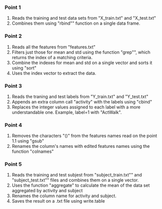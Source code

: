 ### Point 1
1. Reads the training and test data sets from "X_train.txt" and "X_test.txt"
2. Combines them using "rbind"" function on a single data frame.

### Point 2
1. Reads all the features from "features.txt"
2. Filters just those for mean and std using the function "grep"", which returns the index of a matching criteria. 
3. Combine the indexes for mean and std on a single vector and sorts it using "sort"
3. Uses the index vector to extract the data.

### Point 3
1. Reads the traning and test labels from "Y_train.txt" and "Y_test.txt"
2. Appends an extra column call "activity" with the labels using "cbind"
3. Replaces the integer values assigned to each label with a more understandable one. Example, label=1 with "ActWalk".

### Point 4
1. Removes the characters "()" from the features names read on the point 1.1 using "gsub"
2. Renames the column's names with edited features names using the function "colnames"

### Point 5
1. Reads the training and test subjest from "subject_train.txt"" and "subject_test.txt"" files and combines them on a single vector.
2. Uses the function "aggregate" to calculate the mean of the data set aggregated by activity and subject
3. Renames the column name for activity and subject.
4. Saves the result on a .txt file using write.table


